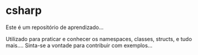 # csharp
Este é um repositório de aprendizado...

Utilizado para praticar e conhecer os namespaces, classes, structs, e tudo mais....
Sinta-se a vontade para contribuir com exemplos...
